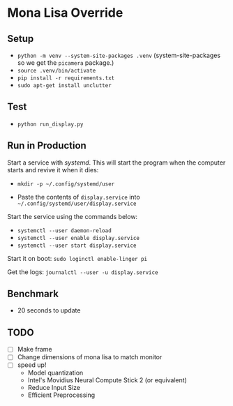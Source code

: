 # Mona Lisa Override

## Setup

- `python -m venv --system-site-packages .venv` (system-site-packages so we get the `picamera` package.)
- `source .venv/bin/activate`
- `pip install -r requirements.txt`
- `sudo apt-get install unclutter`


## Test

-  `python run_display.py`


## Run in Production

Start a service with *systemd*. This will start the program when the computer starts and revive it when it dies:

- `mkdir -p ~/.config/systemd/user`

- Paste the contents of `display.service` into `~/.config/systemd/user/display.service`

Start the service using the commands below:

- `systemctl --user daemon-reload`
- `systemctl --user enable display.service`
- `systemctl --user start display.service`

Start it on boot: `sudo loginctl enable-linger pi`

Get the logs: `journalctl --user -u display.service`


## Benchmark

- 20 seconds to update


## TODO

- [ ] Make frame
- [ ] Change dimensions of mona lisa to match monitor
- [ ] speed up!
    - Model quantization
    - Intel's Movidius Neural Compute Stick 2 (or equivalent)
    - Reduce Input Size
    - Efficient Preprocessing
